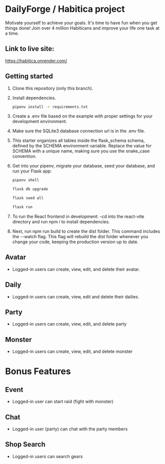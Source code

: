 # DailyForge / Habitica project
Motivate yourself to achieve your goals.
It's time to have fun when you get things done! Join over 4 million Habiticans and improve your life one task at a time.

## Link to live site:
https://habitica.onrender.com/

## Getting started

1. Clone this repository (only this branch).

2. Install dependencies.

   ```bash
   pipenv install -r requirements.txt
   ```
3. Create a .env file based on the example with proper settings for your development environment.
4. Make sure the SQLite3 database connection url is in the .env file.
5. This starter organizes all tables inside the flask_schema schema, defined by the SCHEMA environment variable. Replace the value for SCHEMA with a unique name, making sure you use the snake_case convention.
6. Get into your pipenv, migrate your database, seed your database, and run your Flask app:
   ```bash
   pipenv shell
   ```
   ```bash
   flask db upgrade
   ```
   ```bash
   flask seed all
   ```
   ```bash
   flask run
   ```
7. To run the React frontend in development: -cd into the react-vite directory and run npm i to install dependencies.
8. Next, run npm run build to create the dist folder. This command includes the --watch flag. This flag will rebuild the dist folder whenever you change your code, keeping the production version up to date.

## Avatar
* Logged-in users can create, view, edit, and delete their avatar.

## Daily
* Logged-in users can create, view, edit and delete their dailies.

## Party
* Logged-in users can create, view, edit, and delete party

## Monster
* Logged-in users can create, view, edit, and delete monster

# Bonus Features
## Event
* Logged-in user can start raid (fight with monster)

## Chat
* Logged-in user (party) can chat with the party members

## Shop Search
* Logged-in users can search gears
